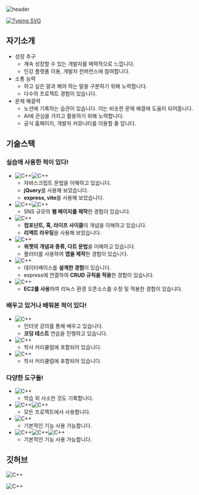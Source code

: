 ![header](https://capsule-render.vercel.app/api?type=waving&color=gradient&height=300&section=header&text=Sanggyoon_Portfolio&fontSize=70&animation=fadeIn)

[![Typing SVG](https://readme-typing-svg.demolab.com?font=Fira+Code&size=25&pause=1000&color=0FA1F7&center=true&vCenter=true&width=800&lines=%22%EC%96%B4%EB%A0%A4%EC%9B%80%EC%97%90+%EB%8F%84%EC%A0%84%ED%95%98%EB%8A%94+%EA%B0%9C%EB%B0%9C%EC%9E%90+%EA%B9%80%EC%83%81%EA%B7%A0%EC%9E%85%EB%8B%88%EB%8B%A4.%22)](https://git.io/typing-svg)

## 자기소개

- 성장 추구
    - 계속 성장할 수 있는 개발자를 매력적으로 느낍니다.
    - 인강 플랫폼 이용, 개발자 컨퍼런스에 참여합니다.
- 소통 능력
    - 하고 싶은 말과 해야 하는 말을 구분하기 위해 노력합니다.
    - 다수의 프로젝트 경험이 있습니다.
- 문제 해결력
    - 노션에 기록하는 습관이 있습니다. 
    이는 비슷한 문제 해결에 도움이 되어줍니다.
    - AI에 관심을 가지고 활용하기 위해 노력합니다.
    - 공식 홈페이지, 개발자 커뮤니티를 이용할 줄 압니다.

## 기술스택

### 실습에 사용한 적이 있다!
- ![C++](https://img.shields.io/badge/JavaScript-F7DF1E?style=for-the-badge&logo=JavaScript&logoColor=white)![C++](https://img.shields.io/badge/Node.js-43853D?style=for-the-badge&logo=node.js&logoColor=white)
    - 자바스크립트 문법을 이해하고 있습니다.
    - **jQuery**를 사용해 보았습니다.
    - **express, vite**를 사용해 보았습니다.
- ![C++](https://img.shields.io/badge/HTML5-E34F26?style=for-the-badge&logo=html5&logoColor=white)![C++](https://img.shields.io/badge/CSS3-1572B6?style=for-the-badge&logo=css3&logoColor=white)
    - SNS 규모의 **웹 페이지를 제작**한 경험이 있습니다.
- ![C++](https://img.shields.io/badge/React-20232A?style=for-the-badge&logo=react&logoColor=61DAFB)
    - **컴포넌트, 훅, 라이프 사이클**의 개념을 이해하고 있습니다.
    - **리액트 라우팅**을 사용해 보았습니다.
- ![C++](https://img.shields.io/badge/Flutter-02569B?style=for-the-badge&logo=flutter&logoColor=white)
    - **위젯의 개념과 종류, 다트 문법**을 이해하고 있습니다.
    - 플러터를 사용하여 **앱을 제작**한 경험이 있습니다.
- ![C++](https://img.shields.io/badge/MySQL-00000F?style=for-the-badge&logo=mysql&logoColor=white)
    - 데이터베이스를 **설계한 경험**이 있습니다.
    - express에 연결하여 **CRUD 규칙을 적용**한 경험이 있습니다.
- ![C++](https://img.shields.io/badge/Amazon_AWS-232F3E?style=for-the-badge&logo=amazon-aws&logoColor=white)
    - **EC2를 사용**하여 리눅스 환경 오픈소스를 수정 및 적용한 경험이 있습니다.

### 배우고 있거나 배워본 적이 있다!

- ![C++](https://img.shields.io/badge/Java-ED8B00?style=for-the-badge&logo=openjdk&logoColor=white)
    - 인터넷 강의를 통해 배우고 있습니다.
    - **코딩 테스트** 연습을 진행하고 있습니다.
- ![C++](https://img.shields.io/badge/Python-3776AB?style=for-the-badge&logo=python&logoColor=white)
    - 학사 커리큘럼에 포함되어 있습니다.
- ![C++](https://img.shields.io/badge/C-00599C?style=for-the-badge&logo=c&logoColor=white)
    - 학사 커리큘럼에 포함되어 있습니다.

### 다양한 도구들!

- ![C++](https://img.shields.io/badge/Notion-000000?style=for-the-badge&logo=notion&logoColor=white)
    - 학습 외 사소한 것도 기록합니다.
- ![C++](https://img.shields.io/badge/GIT-E44C30?style=for-the-badge&logo=git&logoColor=white)![C++](https://img.shields.io/badge/GitHub-100000?style=for-the-badge&logo=github&logoColor=white)
    - 모든 프로젝트에서 사용합니다.
- ![C++](https://img.shields.io/badge/Figma-F24E1E?style=for-the-badge&logo=figma&logoColor=white)
    - 기본적인 기능 사용 가능합니다.
- ![C++](https://img.shields.io/badge/Slack-4A154B?style=for-the-badge&logo=slack&logoColor=white)![C++](https://img.shields.io/badge/Discord-7289DA?style=for-the-badge&logo=discord&logoColor=white)![C++](https://img.shields.io/badge/Zoom-2D8CFF?style=for-the-badge&logo=zoom&logoColor=white)
    - 기본적인 기능 사용 가능합니다. 

## 깃허브 
![C++](https://github-readme-stats.vercel.app/api?username=sanggyoon&theme=blue-green)

![C++](https://github-readme-stats.vercel.app/api/top-langs/?username=sanggyoon&theme=blue-green)
